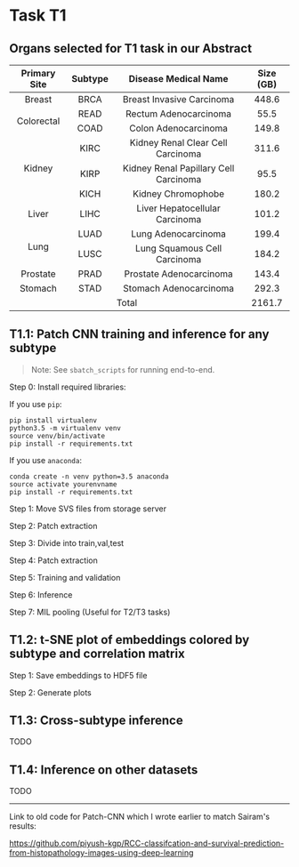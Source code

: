 # Task T1

## Organs selected for T1 task in our Abstract

<table style="text-align: center">
<thead>
  <tr>
    <th>Primary Site</th>
    <th> Subtype</th>
    <th>Disease Medical Name</th>
    <th>Size (GB)</th>
  </tr>
</thead>
<tbody>
  <tr>
    <td>Breast</td>
    <td>BRCA</td>
    <td>Breast Invasive Carcinoma</td>
    <td>448.6</td>
  </tr>
  <tr>
    <td rowspan="2">Colorectal </td>
    <td>READ</td>
    <td>Rectum Adenocarcinoma</td>
    <td>55.5</td>
  </tr>
  <tr>
    <td>COAD</td>
    <td>Colon Adenocarcinoma</td>
    <td>149.8</td>
  </tr>
  <tr>
    <td  rowspan="3">Kidney </td>
    <td>KIRC</td>
    <td>Kidney Renal Clear Cell Carcinoma</td>
    <td>311.6</td>
  </tr>
  <tr>
    <td>KIRP</td>
    <td>Kidney Renal Papillary Cell Carcinoma</td>
    <td>95.5</td>
  </tr>
  <tr>
    <td>KICH</td>
    <td>Kidney Chromophobe</td>
    <td>180.2</td>
  </tr>
  <tr>
    <td>Liver</td>
    <td>LIHC</td>
    <td>Liver Hepatocellular Carcinoma</td>
    <td>101.2</td>
  </tr>
  <tr>
    <td  rowspan="2">Lung</td>
    <td>LUAD</td>
    <td>Lung Adenocarcinoma</td>
    <td>199.4</td>
  </tr>
  <tr>
    <td>LUSC</td>
    <td>Lung Squamous Cell Carcinoma</td>
    <td>184.2</td>
  </tr>
  <tr>
    <td>Prostate</td>
    <td>PRAD</td>
    <td>Prostate Adenocarcinoma</td>
    <td>143.4</td>
  </tr>
  <tr>
    <td>Stomach</td>
    <td>STAD</td>
    <td>Stomach Adenocarcinoma</td>
    <td>292.3</td>
  </tr>
  <tr>
    <td colspan="3">Total</td>
    <td>2161.7</td>
  </tr>
</tbody>
</table>


## T1.1: Patch CNN training and inference for any subtype

> Note: See `sbatch_scripts`  for running end-to-end.

Step 0: Install required libraries:

If you use `pip`:
```
pip install virtualenv
python3.5 -m virtualenv venv
source venv/bin/activate
pip install -r requirements.txt
```

If you use `anaconda`:
```
conda create -n venv python=3.5 anaconda
source activate yourenvname
pip install -r requirements.txt
```

Step 1: Move SVS files from storage server

Step 2: Patch extraction

Step 3: Divide into train,val,test

Step 4: Patch extraction

Step 5: Training and validation

Step 6: Inference

Step 7: MIL pooling (Useful for T2/T3 tasks)

## T1.2: t-SNE plot of embeddings colored by subtype and correlation matrix

Step 1: Save embeddings to HDF5 file

Step 2: Generate plots

## T1.3: Cross-subtype inference
TODO

## T1.4: Inference on other datasets
TODO


---

Link to old code for Patch-CNN which I wrote earlier to match Sairam's results:

<https://github.com/piyush-kgp/RCC-classifcation-and-survival-prediction-from-histopathology-images-using-deep-learning>
